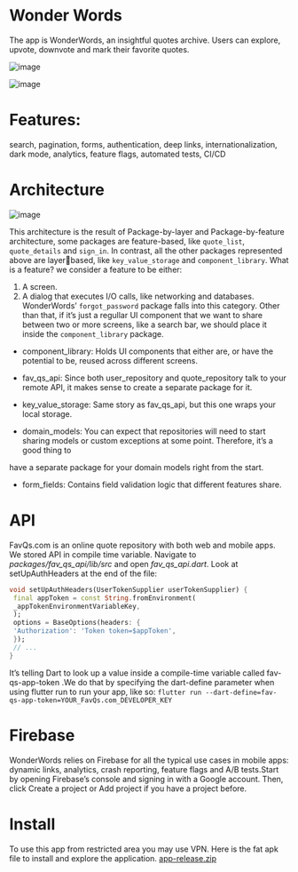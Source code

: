 # Wonder Words
The app is WonderWords, an insightful quotes archive. Users can
explore, upvote, downvote and mark their favorite quotes.

![image](https://user-images.githubusercontent.com/20933055/236761160-016d419c-0c41-4801-b39b-5efc5ec9f605.png)

![image](https://user-images.githubusercontent.com/20933055/236761227-b83215f1-d9c0-4713-8559-8718eafb280f.png)

# Features: 
search, pagination, forms, authentication, deep links,
internationalization, dark mode, analytics, feature flags, automated tests, CI/CD
# Architecture

![image](https://user-images.githubusercontent.com/20933055/236761616-64a454e5-2779-4bd6-8098-bff5dc4429b0.png)

This architecture is the result of Package-by-layer and Package-by-feature architecture, some packages are feature-based, like `quote_list`, `quote_details`
and `sign_in`. In contrast, all the other packages represented above are layerbased, like `key_value_storage` and `component_library`.
What is a feature?
we consider a feature to be either:
1. A screen.
2. A dialog that executes I/O calls, like networking and databases.
WonderWords’ `forgot_password` package falls into this category.
Other than that, if it’s just a regullar UI component that we want to share
between two or more screens, like a search bar, we should place it inside the
`component_library` package.
* component_library: Holds UI components that either are, or have the
potential to be, reused across different screens.

* fav_qs_api: Since both user_repository and quote_repository talk to your
remote API, it makes sense to create a separate package for it.

* key_value_storage: Same story as fav_qs_api, but this one wraps your local
storage.

* domain_models: You can expect that repositories will need to start sharing
models or custom exceptions at some point. Therefore, it’s a good thing to

have a separate package for your domain models right from the start.
* form_fields: Contains field validation logic that different features share.

# API
FavQs.com is an online quote repository with both web and mobile apps.
We stored API in compile time variable.
Navigate to *packages/fav_qs_api/lib/src* and open *fav_qs_api.dart*.
Look at setUpAuthHeaders at the end of the file:
```dart
void setUpAuthHeaders(UserTokenSupplier userTokenSupplier) {
 final appToken = const String.fromEnvironment(
 _appTokenEnvironmentVariableKey,
 );
 options = BaseOptions(headers: {
 'Authorization': 'Token token=$appToken',
 });
 // ...
}
```
It’s telling Dart to look up a value inside a compile-time variable called fav-qs-app-token .We do that by specifying the dart-define
parameter when using flutter run to run your app, like so:
`flutter run --dart-define=fav-qs-app-token=YOUR_FavQs.com_DEVELOPER_KEY`
# Firebase
WonderWords relies on Firebase for all the typical use cases in mobile apps:
dynamic links, analytics, crash reporting, feature flags and A/B tests.Start by opening Firebase’s console and signing in with a Google account. Then,
click Create a project or Add project if you have a project before.

# Install
To use this app from restricted area you may use VPN.
Here is the fat apk file to install and explore the application.
[app-release.zip](https://github.com/m8811163008/wonderWords/files/11418976/app-release.zip)
